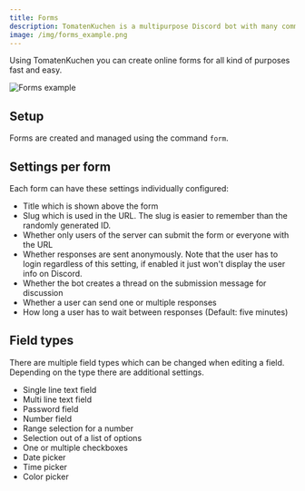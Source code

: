 ```yaml
---
title: Forms
description: TomatenKuchen is a multipurpose Discord bot with many common and innovative features for your server. Using the online forms you can create for example ban appeals or staff applications.
image: /img/forms_example.png
---
```


Using TomatenKuchen you can create online forms for all kind of purposes fast and easy.

![Forms example](/img/forms_example.png)

## Setup

Forms are created and managed using the command `form`.

## Settings per form

Each form can have these settings individually configured:
- Title which is shown above the form
- Slug which is used in the URL. The slug is easier to remember than the randomly generated ID.
- Whether only users of the server can submit the form or everyone with the URL
- Whether responses are sent anonymously. Note that the user has to login regardless of this setting, if enabled it just won't display the user info on Discord.
- Whether the bot creates a thread on the submission message for discussion
- Whether a user can send one or multiple responses
- How long a user has to wait between responses (Default: five minutes)

## Field types

There are multiple field types which can be changed when editing a field. Depending on the type there are additional settings.

- Single line text field
- Multi line text field
- Password field
- Number field
- Range selection for a number
- Selection out of a list of options
- One or multiple checkboxes
- Date picker
- Time picker
- Color picker
